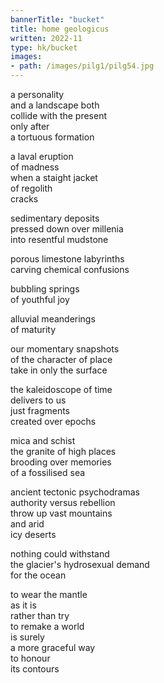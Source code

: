 ```yaml
---
bannerTitle: "bucket" 
title: home geologicus
written: 2022-11
type: hk/bucket
images:
- path: /images/pilg1/pilg54.jpg
---
```


a personality  
and a landscape both  
collide with the present  
only after  
a tortuous formation  

a laval eruption  
of madness  
when a staight jacket  
of regolith  
cracks  

sedimentary deposits  
pressed down over millenia  
into resentful mudstone  

porous limestone labyrinths  
carving chemical confusions  

bubbling springs  
of youthful joy  

alluvial meanderings  
of maturity  

our momentary snapshots  
of the character of place  
take in only the surface  

the kaleidoscope of time  
delivers to us  
just fragments  
created over epochs  

mica and schist  
the granite of high places  
brooding over memories  
of a fossilised sea  

ancient tectonic psychodramas  
authority versus rebellion  
throw up vast mountains  
and arid  
icy deserts  

nothing could withstand  
the glacier's hydrosexual demand  
for the ocean

to wear the mantle  
as it is  
rather than try  
to remake a world  
is surely  
a more graceful way  
to honour  
its contours  
